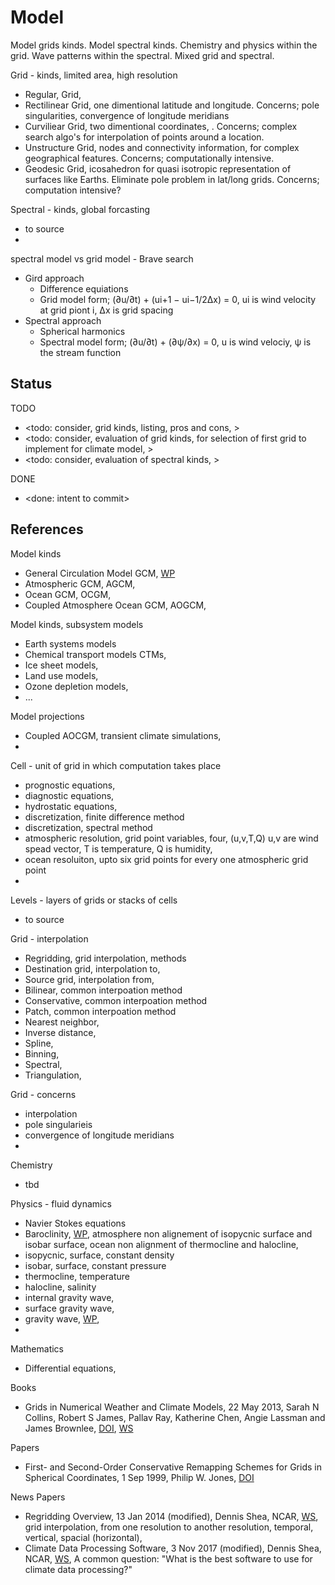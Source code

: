 # Model 

Model grids kinds. Model spectral kinds. Chemistry and physics within the grid. Wave patterns within the spectral. Mixed grid and spectral.

Grid - kinds, limited area, high resolution
* Regular, Grid, 
* Rectilinear Grid, one dimentional latitude and longitude. Concerns; pole singularities, convergence of longitude meridians
* Curviliear Grid, two dimentional coordinates, . Concerns; complex search algo's for interpolation of points around a location.
* Unstructure Grid, nodes and connectivity information, for complex geographical features. Concerns; computationally intensive.
* Geodesic Grid, icosahedron for quasi isotropic representation of surfaces like Earths. Eliminate pole problem in lat/long grids. Concerns; computation intensive?

Spectral - kinds, global forcasting
* to source
* 

spectral model vs grid model  - Brave search
* Gird approach
	* Difference equiations
	* Grid model form; (∂u/∂t) + (ui+1 − ui−1/2Δx) = 0, ui is wind velocity at grid piont i, Δx is grid spacing
* Spectral approach
	* Spherical harmonics
	* Spectral model form; (∂u/∂t) + (∂ψ/∂x) = 0, u is wind velociy, ψ is the stream function

## Status

TODO
* <todo: consider, grid kinds, listing, pros and cons,  >
* <todo: consider, evaluation of grid kinds, for selection of first grid to implement for climate model, >
* <todo: consider, evaluation of spectral kinds, >

DONE
* <done: intent to commit>

## References

Model kinds
* General Circulation Model GCM, [WP](https://en.wikipedia.org/wiki/General_circulation_model)
* Atmospheric GCM, AGCM, 
* Ocean GCM, OCGM, 
* Coupled Atmosphere Ocean GCM, AOGCM, 

Model kinds, subsystem models
* Earth systems models
* Chemical transport models CTMs,
* Ice sheet models, 
* Land use models, 
* Ozone depletion models,
* ...

Model projections
* Coupled AOCGM, transient climate simulations, 
* 

Cell - unit of grid in which computation takes place
* prognostic equations, 
* diagnostic equations, 
* hydrostatic equations, 
* discretization, finite difference method
* discretization, spectral method
* atmospheric resolution, grid point variables, four, (u,v,T,Q) u,v are wind spead vector, T is temperature, Q is humidity, 
* ocean resoluiton, upto six grid points for every one atmospheric grid point 
* 

Levels - layers of grids or stacks of cells
* to source

Grid - interpolation
* Regridding, grid interpolation, methods
* Destination grid, interpolation to, 
* Source grid, interpolation from, 
* Bilinear, common interpoation method
* Conservative, common interpoation method
* Patch, common interpoation method
* Nearest neighbor, 
* Inverse distance,
* Spline,
* Binning,
* Spectral, 
* Triangulation, 

Grid - concerns
* interpolation
* pole singularieis
* convergence of longitude meridians
* 

Chemistry
* tbd

Physics - fluid dynamics
* Navier Stokes equations
* Baroclinity, [WP](https://en.wikipedia.org/wiki/Baroclinity), atmosphere non alignement of isopycnic surface and isobar surface, ocean non alignment of thermocline and halocline, 
* isopycnic, surface, constant density
* isobar, surface, constant pressure
* thermocline, temperature
* halocline, salinity
* internal gravity wave,
* surface gravity wave, 
* gravity wave, [WP](https://en.wikipedia.org/wiki/Gravity_wave), 
* 

Mathematics
* Differential equations, 

Books
* Grids in Numerical Weather and Climate Models, 22 May 2013, Sarah N Collins, Robert S James, Pallav Ray, Katherine Chen, Angie Lassman and James Brownlee, [DOI](https://doi.org/10.5772/55922), [WS](https://www.intechopen.com/chapters/43438)

Papers
* First- and Second-Order Conservative Remapping Schemes for Grids in Spherical Coordinates, 1 Sep 1999, Philip W. Jones, [DOI](https://doi.org/10.1175/1520-0493(1999)127<2204:FASOCR>2.0.CO;2)

News Papers
* Regridding Overview, 13 Jan 2014 (modified), Dennis Shea, NCAR, [WS](https://climatedataguide.ucar.edu/climate-tools/regridding-overview), grid interpolation, from one resolution to another resolution, temporal, vertical, spacial (horizontal), 
* Climate Data Processing Software, 3 Nov 2017 (modified), Dennis Shea, NCAR, [WS](https://climatedataguide.ucar.edu/climate-tools/climate-data-processing-software), A common question: "What is the best software to use for climate data processing?"

